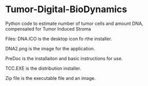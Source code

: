# Tumor-Digital-BioDynamics
Python code to estimate number of tumor cells and amount DNA, compensated for Tumor Induced Stroma

Files:
DNA.ICO is the desktop icon fo rthe installer.

DNA2.png is the image for the application.

PreDoc is the installaiton and basic instructions for use.

TCC.EXE is the distribution installer.

Zip file is the executable file and an image.
